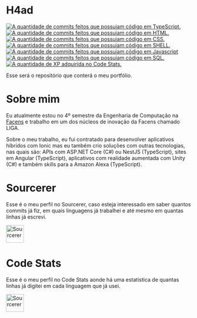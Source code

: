 # H4ad
<a href="https://sourcerer.io/h4ad"><img src="https://img.shields.io/badge/TypeScript-1455%20commits-orange.svg" alt="A quantidade de commits feitos que possuiam código em TypeScript."></a>
<a href="https://sourcerer.io/h4ad"><img src="https://img.shields.io/badge/HTML-1219%20commits-orange.svg" alt="A quantidade de commits feitos que possuiam código em HTML."></a>
<a href="https://sourcerer.io/h4ad"><img src="https://img.shields.io/badge/CSS-1184%20commits-orange.svg" alt="A quantidade de commits feitos que possuiam código em CSS."></a>
<a href="https://sourcerer.io/h4ad"><img src="https://img.shields.io/badge/Shell-489%20commits-orange.svg" alt="A quantidade de commits feitos que possuiam código em SHELL."></a>
<a href="https://sourcerer.io/h4ad"><img src="https://img.shields.io/badge/JavaScript-245%20commits-orange.svg" alt="A quantidade de commits feitos que possuiam código em Javascript"></a>
<a href="https://sourcerer.io/h4ad"><img src="https://img.shields.io/badge/SQL-39%20commits-orange.svg" alt="A quantidade de commits feitos que possuiam código em SQL."></a>
<a href="https://codestats.net/users/H4ad"><img src="https://img.shields.io/badge/dynamic/json?color=success&label=Code%20Stats&query=total_xp&suffix=%20XP&url=https%3A%2F%2Fcodestats.net%2Fapi%2Fusers%2Fh4ad" alt="A quantidade de XP adquirida no Code Stats."></a>

Esse será o repositório que conterá o meu portfólio.

# Sobre mim

Eu atualmente estou no 4º semestre da Engenharia de Computação na [Facens](https://facens.br/home) e trabalho em um dos núcleos de inovação da Facens chamado LIGA.

Sobre o meu trabalho, eu fui contratado para desenvolver aplicativos
híbridos com Ionic mas eu também crio soluções com outras tecnologias,
nas quais são: APIs com ASP.NET Core (C#) ou NestJS (TypeScript), sites
em Angular (TypeScript), aplicativos com realidade aumentada com Unity
(C#) e também skills para a Amazon Alexa (TypeScript).

# Sourcerer

Esse é o meu perfil no Sourcerer, caso esteja interessado em saber quantos commits já fiz, em quais linguagens já trabalhei e até mesmo em quantas linhas já escrevi.

<a href="https://sourcerer.io/h4ad"><img src="https://sourcerer.io/icons/logo-sharing.svg" height="48px" alt="Sourcerer"></a>

# Code Stats

Esse é o meu perfil no Code Stats aonde há uma estatistica de quantas linhas já digitei em cada linguagem que já usei.

<a href="https://codestats.net/users/H4ad"><img src="https://avatars3.githubusercontent.com/u/12551007?v=4" height="48px" alt="Sourcerer"></a>
